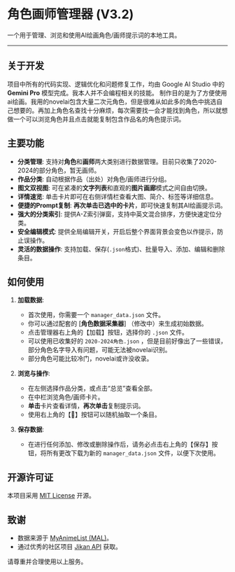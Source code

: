 # 角色画师管理器 (V3.2)

一个用于管理、浏览和使用AI绘画角色/画师提示词的本地工具。

---

## 关于开发

项目中所有的代码实现、逻辑优化和问题修复工作，均由 Google AI Studio 中的 **Gemini Pro** 模型完成。我本人并不会编程相关的技能。
制作目的是为了方便使用ai绘画。我用的novelai包含大量二次元角色，但是很难从如此多的角色中挑选自己想要的。再加上角色名查找十分麻烦，每次需要找一会才能找到角色，所以就想做一个可以浏览角色并且点击就能复制包含作品名的角色提示词。

## 主要功能

- **分类管理**: 支持对**角色**和**画师**两大类别进行数据管理。目前只收集了2020-2024的部分角色，暂无画师。
- **作品分类**: 自动根据作品（出处）对角色/画师进行分组。
- **图文双视图**: 可在紧凑的**文字列表**和直观的**图片画廊**模式之间自由切换。
- **详情速览**: 单击卡片即可在右侧详情栏查看大图、简介、标签等详细信息。
- **便捷的Prompt复制**: **再次单击已选中的卡片**，即可快速复制其AI绘画提示词。
- **强大的分类索引**: 提供A-Z索引弹窗，支持中英文混合排序，方便快速定位分类。
- **安全编辑模式**: 提供全局编辑开关，开启后整个界面背景会变色以作提示，防止误操作。
- **灵活的数据操作**: 支持加载、保存(`.json`格式)、批量导入、添加、编辑和删除条目。

## 如何使用

1.  **加载数据**:
    - 首次使用，你需要一个 `manager_data.json` 文件。
    - 你可以通过配套的 [**角色数据采集器**] （修改中）来生成初始数据。
    - 点击管理器右上角的【加载】按钮，选择你的 `.json` 文件。
    - 可以使用已收集好的 `2020-2024角色.json` ，但是目前好像出了一些错误，部分角色名字导入有问题，可能无法被novelai识别。
    - 部分角色可能比较冷门，novelai或许没收录。

2.  **浏览与操作**:
    - 在左侧选择作品分类，或点击“总览”查看全部。
    - 在中栏浏览角色/画师卡片。
    - **单击**卡片查看详情，**再次单击**复制提示词。
    - 使用右上角的【🎲】按钮可以随机抽取一个条目。

3.  **保存数据**:
    - 在进行任何添加、修改或删除操作后，请务必点击右上角的【保存】按钮，将所有更改下载为新的 `manager_data.json` 文件，以便下次使用。

## 开源许可证

本项目采用 [MIT License](./LICENSE) 开源。

## 致谢

- 数据来源于 [MyAnimeList (MAL)](https://myanimelist.net/)。
- 通过优秀的社区项目 [Jikan API](https://jikan.moe/) 获取。

请尊重并合理使用以上服务。
